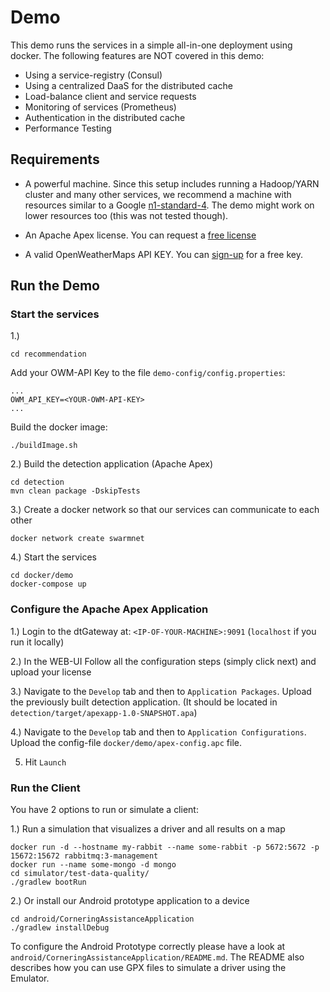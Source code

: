 # Demo
This demo runs the services in a simple all-in-one deployment using docker.
The following features are NOT covered in this demo:

* Using a service-registry (Consul)
* Using a centralized DaaS for the distributed cache
* Load-balance client and service requests
* Monitoring of services (Prometheus)
* Authentication in the distributed cache
* Performance Testing

## Requirements
* A powerful machine. Since this setup includes running a Hadoop/YARN cluster and many other services, we recommend a machine
with resources similar to a Google [n1-standard-4](https://cloud.google.com/compute/docs/machine-types). The demo might
work on lower resources too (this was not tested though).

* An Apache Apex license. You can request a [free license](https://www.datatorrent.com/license-upgrade/)

* A valid OpenWeatherMaps API KEY. You can [sign-up](https://home.openweathermap.org/users/sign_up) for a free key. 

## Run the Demo

### Start the services
1.) 

```
cd recommendation
```
Add your OWM-API Key to the file `demo-config/config.properties`:
```
...
OWM_API_KEY=<YOUR-OWM-API-KEY>
...
```
Build the docker image:
```
./buildImage.sh
```

2.) 
Build the detection application (Apache Apex)
```
cd detection
mvn clean package -DskipTests
```

3.)
Create a docker network so that our services can communicate to each other
```
docker network create swarmnet
```

4.)
Start the services
```
cd docker/demo
docker-compose up
```

### Configure the Apache Apex Application

1.) Login to the dtGateway at: `<IP-OF-YOUR-MACHINE>:9091` (`localhost` if you run it locally)

2.) In the WEB-UI Follow all the configuration steps (simply click next) and upload your license

3.) Navigate to the `Develop` tab and then to  `Application Packages`. Upload the previously built detection application. (It should be located in `detection/target/apexapp-1.0-SNAPSHOT.apa`)

4.) Navigate to the `Develop` tab and then to  `Application Configurations`. Upload the config-file `docker/demo/apex-config.apc` file.

5) Hit `Launch`

### Run the Client
You have 2 options to run or simulate a client:

1.) Run a simulation that visualizes a driver and all results on a map

```
docker run -d --hostname my-rabbit --name some-rabbit -p 5672:5672 -p 15672:15672 rabbitmq:3-management
docker run --name some-mongo -d mongo
cd simulator/test-data-quality/
./gradlew bootRun
```

2.) Or install our Android prototype application to a device
```
cd android/CorneringAssistanceApplication
./gradlew installDebug
```
To configure the Android Prototype correctly please have a look at `android/CorneringAssistanceApplication/README.md`.
The README also describes how you can use GPX files to simulate a driver using the Emulator.